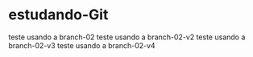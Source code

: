 # estudando-Git

teste usando a branch-02
teste usando a branch-02-v2
teste usando a branch-02-v3
teste usando a branch-02-v4